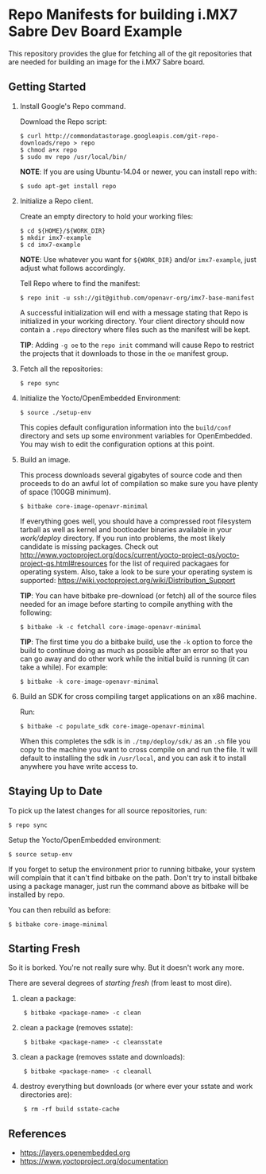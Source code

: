 Repo Manifests for building i.MX7 Sabre Dev Board Example
=========================================================

This repository provides the glue for fetching all of the git repositories that
are needed for building an image for the i.MX7 Sabre board.

Getting Started
---------------

1.  Install Google's Repo command.

    Download the Repo script:

        $ curl http://commondatastorage.googleapis.com/git-repo-downloads/repo > repo
        $ chmod a+x repo
        $ sudo mv repo /usr/local/bin/

    **NOTE**: If you are using Ubuntu-14.04 or newer, you can install repo with:

        $ sudo apt-get install repo

2.  Initialize a Repo client.

    Create an empty directory to hold your working files:

        $ cd ${HOME}/${WORK_DIR}
        $ mkdir imx7-example
        $ cd imx7-example

    **NOTE**: Use whatever you want for `${WORK_DIR}` and/or `imx7-example`, just
    adjust what follows accordingly.

    Tell Repo where to find the manifest:

        $ repo init -u ssh://git@github.com/openavr-org/imx7-base-manifest

    A successful initialization will end with a message stating that Repo is
    initialized in your working directory. Your client directory should now
    contain a `.repo` directory where files such as the manifest will be kept.

    **TIP**: Adding `-g oe` to the `repo init` command will cause Repo to
    restrict the projects that it downloads to those in the `oe` manifest group.

3.  Fetch all the repositories:

        $ repo sync

4.  Initialize the Yocto/OpenEmbedded Environment:

        $ source ./setup-env

    This copies default configuration information into the `build/conf`
    directory and sets up some environment variables for OpenEmbedded.  You may
    wish to edit the configuration options at this point.

5.  Build an image.

    This process downloads several gigabytes of source code and then proceeds to
    do an awful lot of compilation so make sure you have plenty of space (100GB
    minimum).

        $ bitbake core-image-openavr-minimal

    If everything goes well, you should have a compressed root filesystem
    tarball as well as kernel and bootloader binaries available in your
    *work/deploy* directory.  If you run into problems, the most likely
    candidate is missing packages.  Check out
    http://www.yoctoproject.org/docs/current/yocto-project-qs/yocto-project-qs.html#resources
    for the list of required packagaes for operating system. Also, take
    a look to be sure your operating system is supported:
    https://wiki.yoctoproject.org/wiki/Distribution_Support

    **TIP**: You can have bitbake pre-download (or fetch) all of the source
    files needed for an image before starting to compile anything with the
    following:

        $ bitbake -k -c fetchall core-image-openavr-minimal

    **TIP**: The first time you do a bitbake build, use the `-k` option to force
    the build to continue doing as much as possible after an error so that you can
    go away and do other work while the initial build is running (it can take a
    while). For example:

        $ bitbake -k core-image-openavr-minimal

6.  Build an SDK for cross compiling target applications on an x86 machine.

    Run:

        $ bitbake -c populate_sdk core-image-openavr-minimal

    When this completes the sdk is in `./tmp/deploy/sdk/` as an `.sh` file
    you copy to the machine you want to cross compile on and run the file.
    It will default to installing the sdk in `/usr/local`, and you can ask it to
    install anywhere you have write access to.

Staying Up to Date
------------------

To pick up the latest changes for all source repositories, run:

    $ repo sync

Setup the Yocto/OpenEmbedded environment:

    $ source setup-env

If you forget to setup the environment prior to running bitbake, your system
will complain that it can't find bitbake on the path.  Don't try to install
bitbake using a package manager, just run the command above as bitbake will
be installed by repo.

You can then rebuild as before:

    $ bitbake core-image-minimal

Starting Fresh
--------------

So it is borked.  You're not really sure why.  But it doesn't work any more.

There are several degrees of *starting fresh* (from least to most dire).

1. clean a package:

        $ bitbake <package-name> -c clean

2. clean a package (removes sstate):

        $ bitbake <package-name> -c cleansstate

3. clean a package (removes sstate and downloads):

        $ bitbake <package-name> -c cleanall

4. destroy everything but downloads (or where ever your sstate and work
   directories are):

        $ rm -rf build sstate-cache

References
----------

* https://layers.openembedded.org
* https://www.yoctoproject.org/documentation
